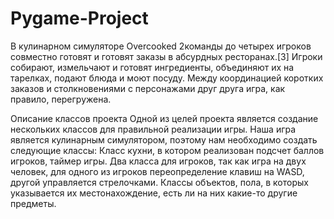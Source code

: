 # Pygame-Project
В кулинарном симуляторе Overcooked 2команды до четырех игроков совместно готовят и готовят заказы в абсурдных ресторанах.[3] Игроки собирают, измельчают и готовят ингредиенты, объединяют их на тарелках, подают блюда и моют посуду. Между координацией коротких заказов и столкновениями с персонажами друг друга игра, как правило, перегружена.


Описание классов проекта
Одной из целей проекта является создание нескольких классов для правильной реализации игры.
Наша игра является кулинарным симулятором, поэтому нам необходимо создать следующие классы:
Класс кухни, в котором реализован подсчет баллов игроков, таймер игры.
Два класса для игроков, так как игра на двух человек, для одного из игроков переопределение клавиш на WASD, другой управляется стрелочками.
Классы объектов, пола, в которых указывается их местонахождение, есть ли на них какие-то другие предметы.
